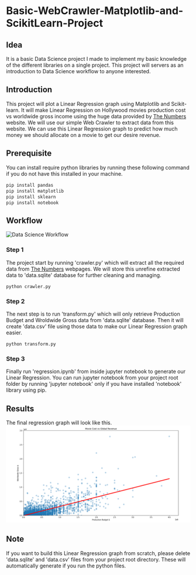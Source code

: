 # Basic-WebCrawler-Matplotlib-and-ScikitLearn-Project
## **Idea**
It is a basic Data Science project I made to implement my basic knowledge of the different libraries on a single project. This project will servers as an introduction to Data Science workflow to anyone interested.

## **Introduction**
This project will plot a Linear Regression graph using Matplotlib and Scikit-learn. It will make Linear Regression on Hollywood movies production cost vs worldwide gross income using the huge data provided by [The Numbers](https://www.the-numbers.com/movie/budgets/all) website. We will use our simple Web Crawler to extract data from this website. We can use this Linear Regression graph to predict how much money we should allocate on a movie to get our desire revenue.
## **Prerequisite**
You can install require python libraries by running these following command if you do not have this installed in your machine.
```
pip install pandas
pip install matplotlib
pip install sklearn
pip install notebook
```
## **Workflow**
![Data Science Workflow](https://www.dataquest.io/wp-content/uploads/2019/05/what-is-data-science-workflow-1024x633.jpg)
### Step 1
The project start by running 'crawler.py' which will extract all the required data from [The Numbers](https://www.the-numbers.com/movie/budgets/all) webpages. We will store this unrefine extracted data to 'data.sqlite' database for further cleaning and managing.
```
python crawler.py
```
### Step 2
The next step is to run 'transform.py' which will only retrieve Production Budget and Wroldwide Gross data from 'data.sqlite' database. Then it will create 'data.csv' file using those data to make our Linear Regression graph easier.
```
python transform.py
```
### Step 3
Finally run 'regression.ipynb' from inside jupyter notebook to generate our Linear Regression. You can run jupyter notebook from your project root folder by running 'jupyter notebook' only if you have installed 'notebook' library using pip.
## **Results**
The final regression graph will look like this.
![Linear Regression](https://raw.githubusercontent.com/csjoy/Images/master/Screenshot%20(2).png)
## **Note**
If you want to build this Linear Regression graph from scratch, please delete 'data.sqlite' and 'data.csv' files from your project root directory. These will automatically generate if you run the python files.
